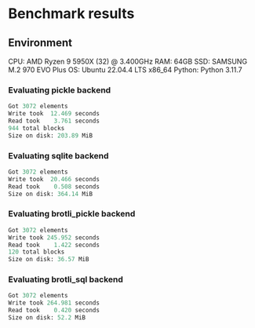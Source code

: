 # Benchmark results

## Environment

CPU: AMD Ryzen 9 5950X (32) @ 3.400GHz
RAM: 64GB
SSD: SAMSUNG M.2 970 EVO Plus
OS: Ubuntu 22.04.4 LTS x86_64
Python: Python 3.11.7

### Evaluating pickle backend

```python
Got 3072 elements
Write took  12.469 seconds
Read took    3.761 seconds
944 total blocks
Size on disk: 203.89 MiB
```

### Evaluating sqlite backend

```python
Got 3072 elements
Write took  20.466 seconds
Read took    0.508 seconds
Size on disk: 364.14 MiB
```

### Evaluating brotli_pickle backend

```python
Got 3072 elements
Write took 245.952 seconds
Read took    1.422 seconds
120 total blocks
Size on disk: 36.57 MiB
```

### Evaluating brotli_sql backend

```python
Got 3072 elements
Write took 264.981 seconds
Read took    0.420 seconds
Size on disk: 52.2 MiB
```
